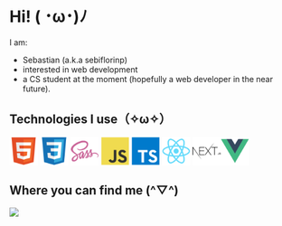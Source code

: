 # Hi! ( ･ω･)ﾉ
I am:
- Sebastian (a.k.a sebiflorinp)
- interested in web development
- a CS student at the moment (hopefully a web developer in the near future).
## Technologies I use（✧ω✧）


<img src="https://github.com/devicons/devicon/blob/master/icons/html5/html5-original.svg" width="50" /> <img src="https://github.com/devicons/devicon/blob/master/icons/css3/css3-original.svg" width="50" /> <img src="https://github.com/devicons/devicon/blob/master/icons/sass/sass-original.svg" width="50" /> <img src="https://github.com/devicons/devicon/blob/master/icons/javascript/javascript-original.svg" width="50" /> <img src="https://github.com/devicons/devicon/blob/master/icons/typescript/typescript-original.svg" width="50" />  <img src="https://github.com/devicons/devicon/blob/master/icons/react/react-original.svg" width="50" /> <img src="https://github.com/devicons/devicon/blob/master/icons/nextjs/nextjs-original-wordmark.svg" width="50" /><img src="https://github.com/devicons/devicon/blob/master/icons/vuejs/vuejs-original.svg" width="50" />

## Where you can find me (^▽^)

![](https://dcbadge.vercel.app/api/shield/548606155317051405?style=flat-square&compact=true)
<!---
sebiflorinp/sebiflorinp is a ✨ special ✨ repository because its `README.md` (this file) appears on your GitHub profile.
You can click the Preview link to take a look at your changes.
--->
